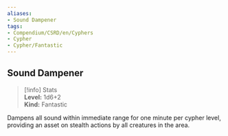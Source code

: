 ```yaml
---
aliases:
- Sound Dampener
tags:
- Compendium/CSRD/en/Cyphers
- Cypher
- Cypher/Fantastic
---
```


  
## Sound Dampener  
>[!info] Stats  
> **Level:** 1d6+2  
> **Kind:** Fantastic
  
Dampens all sound within immediate range for one minute per cypher level, providing an asset on stealth actions by all creatures in the area.